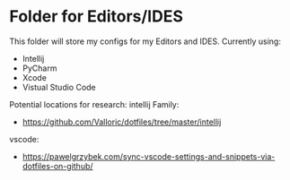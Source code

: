 # Folder for Editors/IDES
This folder will store my configs for my Editors and IDES.
Currently using:
* Intellij
* PyCharm
* Xcode
* Vistual Studio Code

Potential locations for research:
intellij Family:
* https://github.com/Valloric/dotfiles/tree/master/intellij

vscode:
* https://pawelgrzybek.com/sync-vscode-settings-and-snippets-via-dotfiles-on-github/
